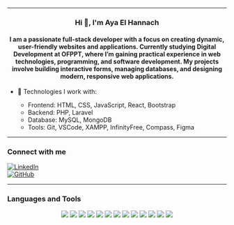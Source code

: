   ---

<h3 align="center"> Hi 👋, I'm Aya El Hannach  </h3>
<h4 align="center">
I am a passionate full-stack developer with a focus on creating dynamic, user-friendly websites and applications. Currently studying Digital Development at OFPPT, where I’m gaining practical experience in web technologies, programming, and software development. My projects involve building interactive forms, managing databases, and designing modern, responsive web applications.
</h4>

- 🔧 Technologies I work with:

  - Frontend: HTML, CSS, JavaScript, React, Bootstrap
  - Backend: PHP, Laravel
  - Database: MySQL, MongoDB
  - Tools: Git, VSCode, XAMPP, InfinityFree, Compass, Figma


---

### Connect with me  
[![LinkedIn](https://img.shields.io/badge/LinkedIn-%230077B5.svg?style=for-the-badge&logo=linkedin&logoColor=white)](https://www.linkedin.com/in/aya-el-hannach-9136232b6/)  
[![GitHub](https://img.shields.io/badge/GitHub-%23121011.svg?style=for-the-badge&logo=github&logoColor=white)](https://github.com/ayaelhannach)  


---

### Languages and Tools

<p align="center">
  <img src="https://img.shields.io/badge/-HTML5-E34F26?style=flat&logo=html5&logoColor=white" />
  <img src="https://img.shields.io/badge/-CSS3-1572B6?style=flat&logo=css3&logoColor=white" />
  <img src="https://img.shields.io/badge/-JavaScript-F7DF1E?style=flat&logo=javascript&logoColor=black" />
  <img src="https://img.shields.io/badge/-PHP-777BB4?style=flat&logo=php&logoColor=white" />
  <img src="https://img.shields.io/badge/-Laravel-FF2D20?style=flat&logo=laravel&logoColor=white" />
  <img src="https://img.shields.io/badge/-MySQL-4479A1?style=flat&logo=mysql&logoColor=white" />
  <img src="https://img.shields.io/badge/-MongoDB-47A248?style=flat&logo=mongodb&logoColor=white" />
  <img src="https://img.shields.io/badge/-React-61DAFB?style=flat&logo=react&logoColor=black" />
  <img src="https://img.shields.io/badge/-Git-F05032?style=flat&logo=git&logoColor=white" />
  <img src="https://img.shields.io/badge/-VSCode-007ACC?style=flat&logo=visual-studio-code&logoColor=white" />
  <img src="https://img.shields.io/badge/-XAMPP-FB7A24?style=flat&logo=xampp&logoColor=white" />
  <img src="https://img.shields.io/badge/-InfinityFree-FF7100?style=flat&logo=infinityfree&logoColor=white" />
  <img src="https://img.shields.io/badge/-Figma-F24E1E?style=flat&logo=figma&logoColor=white" />
</p> 
